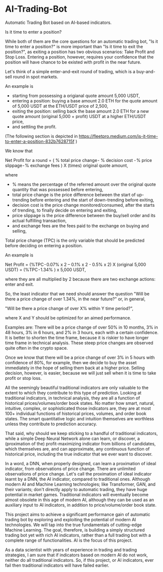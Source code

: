 # AI-Trading-Bot
Automatic Trading Bot based on AI-based indicators.

Is it time to enter a position?

While both of them are the core questions for an automatic trading bot, "Is it time to enter a position?" is more important than "Is it time to exit the position?", as exiting a position has two obvious scenarios: Take Profit and Stop Loss. Entering a position, however, requires your confidence that the position will have chance to be existed with profit in the near future.

Let's think of a simple enter-and-exit round of trading, which is a buy-and-sell round in spot markets. 

An example is 
- starting from possessing a origianal quote amount 5,000 USDT, 
- entering a position: buying a base amount 2.0 ETH for the quote amount of 5,000 USDT at the ETH/USDT price of 2,500,
- exiting the position: selling back the base amount 2.0 ETH for a new quote amount (original 5,000 + profit) USDT at a higher ETH/USDT price,
- and settling the profit.

(The following section is depicted in https://fleetpro.medium.com/is-it-time-to-enter-a-position-832b7628715f )

We know that

Net Profit for a round 
= ( % total price change - % decision cost - % price slippage - % exchange fees ) 
   X (times) original quote amount,

where 
- % means the percentage of the referred amount over the original quote quantity that was possessed before entering,
- total price change is the price difference between the start of up-trending before entering and the start of down-trending before exiting,
- decision cost is the price change monitored/consumed, after the starts of trending, to finally decide on entering and exiting,
- price slippage is the price difference between the buy/sell order and its actual fulfilling transaction,
- and exchange fees are the fees paid to the exchange on buying and selling,

Total price change (TPC) is the only variable that should be predicted before deciding on entering a position.

An example is

Net Profit
= (%TPC - 0.07% x 2 – 0.1% x 2 - 0.5% x 2) X (original 5,000 USDT)
= (%TPC - 1.34% ) x 5,000 USDT,

where they are all multiplied by 2 because there are two exchange actions: enter and exit.

So, the least indicator that we need should answer the question "Will be there a price change of over 1.34%, in the near future?" or, in general,

"Will be there a price change of over X% within Y time period?", 

where X and Y should be optimized for an aimed performance.

Examples are: There will be a price change of over 50% in 10 months, 3% in 48 hours, 3% in 6 hours, and 2% in 3 hours, each with a certain confidence. It is better to shorten the time frame, because it is riskier to have longer time frame in technical analysis. These steep price changes are observed quite often in the crypto space.

Once we know that there will be a price change of over 3% in 5 hours with confidence of 80%, for example, then we decide to buy the asset immediately in the hope of selling them back at a higher price. Selling decision, however, is easier, because we will just sell when it is time to take profit or stop loss.

All the seemingly beautiful traditional indicators are only valuable to the extent to which they contribute to this type of prediction.
Looking at traditional indicators, in technical analysis, they are all a function of historical prices/volumes/order book states. No matter how smart, natural, intuitive, complex, or sophisticated those indicators are, they are at most 100+ individual functions of historical prices, volumes, and order book states. The smart quantitative logic and intuition themselves are worthless unless they contribute to prediction accuracy.

That said, why should we keep sticking to a handful of traditional indicators, while a simple Deep Neural Network alone can learn, or discover, a (proximation of the) profit-maximizing indicator from billions of candidates, which themselves are, and can approximate, any continuous function of historical price, including the true indicator that we ever want to discover.

In a word, a DNN, when properly designed, can learn a proximation of ideal indicator, from observations of price change. There are unlimited observations of price change. Let's call the proximation of ideal indicator learnt by a DNN, the AI indicator, compared to traditional ones. Although modern AI and Machine Learning technologies; like Transformer, GAN, and their variants; don't directly apply to automatic trading, they have huge potential in market games.
Traditional indicators will eventually become almost obsolete in this age of modern AI, although they can be used as an auxiliary input to AI indicators, in addition to price/volume/order book state.

This project aims to achieve a significant performance gain of automatic trading bot by exploring and exploiting the potential of modern AI technologies. We will tap into the true fundamentals of cutting-edge Machine Learning. The goal, therefore, is building a simply structured trading bot yet with rich AI indicators, rather than a full trading bot with a complete range of functionalities. AI is the focus of this project.

As a data scientist with years of experience in trading and trading strategies, I am sure that if indicators based on modern AI do not work, neither do all traditional indicators. So, if this project, or AI indicators, ever fail then traditional indicators will have failed earlier.
